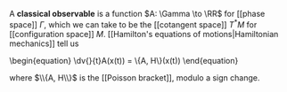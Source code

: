 A **classical observable** is a function $A: \Gamma \to \RR$ for [[phase space]] $\Gamma$, which we can take to be the [[cotangent space]] $T^*M$ for [[configuration space]] $M$. [[Hamilton's equations of motions|Hamiltonian mechanics]] tell us

\begin{equation}
\dv{}{t}A(x(t)) = \\{A, H\\}(x(t))
\end{equation}

where $\\{A, H\\}$ is the [[Poisson bracket]], modulo a sign change.